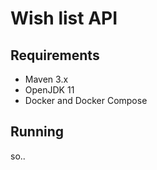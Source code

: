 # Wish list API

## Requirements

* Maven 3.x
* OpenJDK 11
* Docker and Docker Compose

## Running

so..